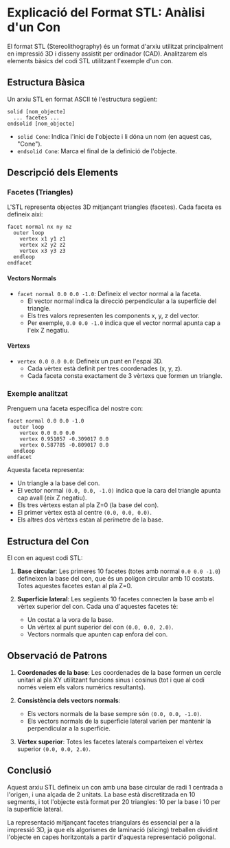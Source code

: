 # Explicació del Format STL: Anàlisi d'un Con

El format STL (Stereolithography) és un format d'arxiu utilitzat principalment en impressió 3D i disseny assistit per ordinador (CAD). Analitzarem els elements bàsics del codi STL utilitzant l'exemple d'un con.

## Estructura Bàsica

Un arxiu STL en format ASCII té l'estructura següent:

```
solid [nom_objecte]
  ... facetes ...
endsolid [nom_objecte]
```

- `solid Cone`: Indica l'inici de l'objecte i li dóna un nom (en aquest cas, "Cone").
- `endsolid Cone`: Marca el final de la definició de l'objecte.

## Descripció dels Elements

### Facetes (Triangles)

L'STL representa objectes 3D mitjançant triangles (facetes). Cada faceta es defineix així:

```
facet normal nx ny nz
  outer loop
    vertex x1 y1 z1
    vertex x2 y2 z2
    vertex x3 y3 z3
  endloop
endfacet
```

#### Vectors Normals

- `facet normal 0.0 0.0 -1.0`: Defineix el vector normal a la faceta.
  - El vector normal indica la direcció perpendicular a la superfície del triangle.
  - Els tres valors representen les components x, y, z del vector.
  - Per exemple, `0.0 0.0 -1.0` indica que el vector normal apunta cap a l'eix Z negatiu.

#### Vèrtexs

- `vertex 0.0 0.0 0.0`: Defineix un punt en l'espai 3D.
  - Cada vèrtex està definit per tres coordenades (x, y, z).
  - Cada faceta consta exactament de 3 vèrtexs que formen un triangle.

### Exemple analitzat

Prenguem una faceta específica del nostre con:

```
facet normal 0.0 0.0 -1.0
  outer loop
    vertex 0.0 0.0 0.0
    vertex 0.951057 -0.309017 0.0
    vertex 0.587785 -0.809017 0.0
  endloop
endfacet
```

Aquesta faceta representa:
- Un triangle a la base del con.
- El vector normal `(0.0, 0.0, -1.0)` indica que la cara del triangle apunta cap avall (eix Z negatiu).
- Els tres vèrtexs estan al pla Z=0 (la base del con).
- El primer vèrtex està al centre `(0.0, 0.0, 0.0)`.
- Els altres dos vèrtexs estan al perímetre de la base.

## Estructura del Con

El con en aquest codi STL:

1. **Base circular**: Les primeres 10 facetes (totes amb normal `0.0 0.0 -1.0`) defineixen la base del con, que és un polígon circular amb 10 costats. Totes aquestes facetes estan al pla Z=0.

2. **Superfície lateral**: Les següents 10 facetes connecten la base amb el vèrtex superior del con. Cada una d'aquestes facetes té:
   - Un costat a la vora de la base.
   - Un vèrtex al punt superior del con `(0.0, 0.0, 2.0)`.
   - Vectors normals que apunten cap enfora del con.

## Observació de Patrons

1. **Coordenades de la base**: Les coordenades de la base formen un cercle unitari al pla XY utilitzant funcions sinus i cosinus (tot i que al codi només veiem els valors numèrics resultants).

2. **Consistència dels vectors normals**: 
   - Els vectors normals de la base sempre són `(0.0, 0.0, -1.0)`.
   - Els vectors normals de la superfície lateral varien per mantenir la perpendicular a la superfície.

3. **Vèrtex superior**: Totes les facetes laterals comparteixen el vèrtex superior `(0.0, 0.0, 2.0)`.

## Conclusió

Aquest arxiu STL defineix un con amb una base circular de radi 1 centrada a l'origen, i una alçada de 2 unitats. La base està discretitzada en 10 segments, i tot l'objecte està format per 20 triangles: 10 per la base i 10 per la superfície lateral.

La representació mitjançant facetes triangulars és essencial per a la impressió 3D, ja que els algorismes de laminació (slicing) treballen dividint l'objecte en capes horitzontals a partir d'aquesta representació poligonal.